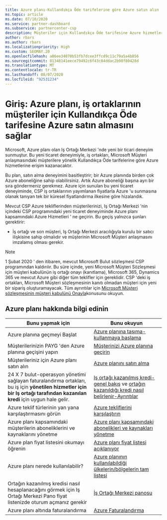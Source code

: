 ```yaml
---
title: Azure planı-Kullandıkça Öde tarifelerine göre Azure satın alın
ms.topic: article
ms.date: 07/10/2020
ms.service: partner-dashboard
ms.subservice: partnercenter-csp
description: Müşteriler için Kullandıkça Öde tarifesine Azure hizmetleri satın almak üzere Azure plan ticari deneyimi hakkında bilgi edinin. Yeni güvenlik gereksinimleri de hakkında bilgi edinin.
author: rbars
ms.author: rbars
ms.localizationpriority: High
ms.custom: SEOMAY.20
ms.openlocfilehash: a86ee34070b53fb7dcee3ffcd9c11c79a5a4b856
ms.sourcegitcommit: 81348141eece79492c6f43c84ddac2b98f80428d
ms.translationtype: MT
ms.contentlocale: tr-TR
ms.lasthandoff: 08/07/2020
ms.locfileid: "92531234"
---
```

# <a name="introduction-azure-plan-lets-partners-buy-azure-at-pay-as-you-go-rates-for-customers"></a>Giriş: Azure planı, iş ortaklarının müşteriler için Kullandıkça Öde tarifesine Azure satın almasını sağlar

Microsoft, Azure planı olan Iş Ortağı Merkezi 'nde yeni bir ticari deneyim sunmuştur.  Bu yeni ticaret deneyimiyle, iş ortakları, Microsoft Müşteri anlaşmasındaki müşterilere yönelik Kullandıkça Öde tarifelerine göre Azure hizmetlerine erişim kazanacaktır.

Bu plan, satın alma deneyimini basitleştirir; bir Azure planında birden çok Azure aboneliğine sahip olabilirsiniz. Artık Azure aboneliği başına ayrı bir sıra göndermeniz gerekmez. Azure için sunulan bu yeni ticaret deneyiminde, CSP iş ortaklarının yayımlanan fiyatlarla Azure 'u sunmasına olanak tanıyan tek bir küresel fiyatlandırma ilkesine göre hizalandık.

Mevcut CSP Azure tekliflerinden müşterilerinizi, Iş Ortağı Merkezi 'nin içindeki CSP programındaki yeni ticaret deneyiminde Azure planı kapsamındaki Azure Hizmetleri ' ne geçirin. Bu geçiş yalnızca şunları gerektirir:

- İş ortağı ve son müşteri, Iş Ortağı Merkezi aracılığıyla kurulu bir satıcı ilişkisine sahip olmalıdır ve müşterinin Microsoft Müşteri anlaşmasını imzalamış olması gerekir.

>[!Note]
>1 Şubat 2020 ' den itibaren, mevcut Microsoft Bulut sözleşmesi CSP programından kaldırılır. Bu süre içinde, yeni Microsoft Müşteri Sözleşmesi için müşteri kabulünün iş ortağı onayı (kanıtlama), Microsoft 365, Dynamics 365 ve mevcut Azure gibi diğer tüm teklifler için gereklidir. CSP 'deki iş ortakları, Microsoft Müşteri sözleşmesinin kanıtı olmadan müşteri için yeni bir sipariş oluşturamayacak. Tüm ayrıntılar için [Microsoft Müşteri sözleşmesinin müşteri kabulünü Onayla](confirm-customer-agreement.md)konusunu okuyun.


## <a name="learn-about-the-azure-plan"></a>Azure planı hakkında bilgi edinin

|**Bunu yapmak için**   |**Bunu okuyun**   |
|------------------|---------------------|
|Azure planına geçmeyi Başlat|[Azure planına taşıma-kullanmaya başlama](azure-plan-get-started.md)
|Müşterilerinizin PAYG 'den Azure planına geçişini yapın|[Müşterinizi Azure planına geçirin](azure-plan-transition.md)|
|Müşterileriniz için Azure planı satın alın|[Azure planını satın alma](purchase-azure-plan.md)|
|24 X 7 bulut-operasyon yönetimi sağlayan faturalandırma ortakları, bu iş için **yönetilen hizmetler için bir Iş ortağı tarafından kazanılan kredi** için uygun hale gelir.|[Iş ortağı kazanılmış kredi-genel bakış](partner-earned-credit.md) ve [ortağın kazanıldığı kredi nasıl belirlenir-Ayrıntılar](partner-earned-credit-explanation.md)|
|Azure teklif türlerinin yan yana karşılaştırmasını görün|[Azure tekliflerini karşılaştırın](compare-azure-offers.md)|
|Azure planı kapsamındaki müşterilerin aboneliklerini ve kaynaklarını yönetme|[Azure planı kapsamındaki abonelikleri ve kaynakları yönetme](azure-plan-manage.md)|
|Azure plan fiyat listesini okumayı öğrenin   |[Azure planı fiyat listesi açıklanıyor](azure-plan-price-list.md)|
|Azure planı nerede kullanılabilir?|[Azure planının kullanılabildiği ülkelerin/bölgelerin tam listesi](https://query.prod.cms.rt.microsoft.com/cms/api/am/binary/RE3QN0x)
|Ortağın kazanılmış kredisi nasıl hesaplanacağını görmek için Iş Ortağı Merkezi Pano fiyat listenizde oturum açmanız gerekir|[İş Ortağı Merkezi panosu](https://partner.microsoft.com/dashboard/home)|
|Azure planı altında faturalandırma|[Azure Faturalandırma](azure-plan-billing.md)|